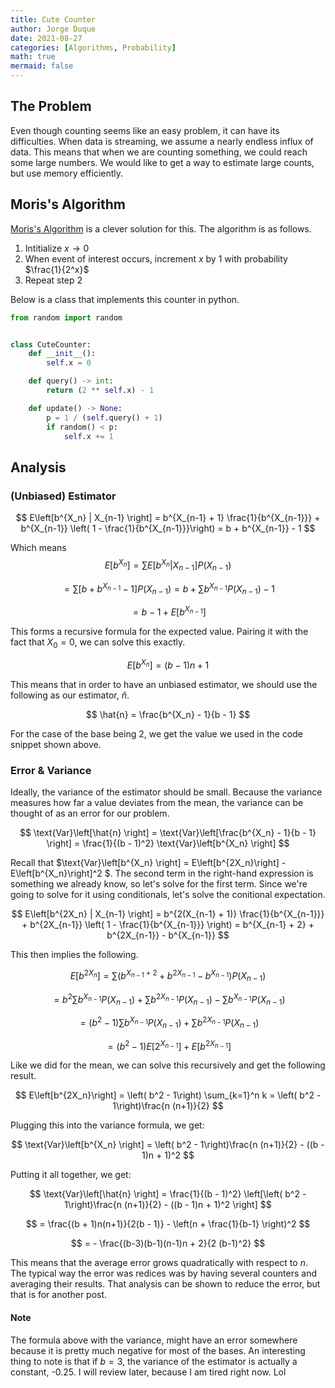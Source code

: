 ```yaml
---
title: Cute Counter
author: Jorge Duque
date: 2021-08-27
categories: [Algorithms, Probability]
math: true
mermaid: false
---
```



## The Problem
Even though counting seems like an easy problem, it can have its difficulties. When data is streaming, we assume a nearly endless influx of data. This means that when we are counting something, we could reach some large numbers. We would like to get a way to estimate large counts, but use memory efficiently.  

## Moris's Algorithm
[Moris's Algorithm](https://en.wikipedia.org/wiki/Approximate_counting_algorithm) is a clever solution for this. The algorithm is as follows.

1. Intitialize $x \to 0$
2. When event of interest occurs, increment $x$ by 1 with probability $\frac{1}{2^x}$
3. Repeat step 2

Below is a class that implements this counter in python.

```python
from random import random


class CuteCounter:
    def __init__():
        self.x = 0

    def query() -> int:
        return (2 ** self.x) - 1

    def update() -> None:
        p = 1 / (self.query() + 1)
        if random() < p:
            self.x += 1

```


## Analysis

### (Unbiased) Estimator

$$
E\left[b^{X_n} | X_{n-1} \right] = b^{X_{n-1} + 1} \frac{1}{b^{X_{n-1}}} + b^{X_{n-1}} \left( 1 - \frac{1}{b^{X_{n-1}}}\right) 
= b + b^{X_{n-1}} - 1
$$

Which means
$$
 E\left[b^{X_n}\right]
= \sum E\left[b^{X_n} | X_{n-1} \right] P(X_{n-1})
$$

$$
= \sum \left[ b + b^{X_{n-1}} - 1\right] P(X_{n-1})
= b + \sum b^{X_{n-1}}P(X_{n-1}) - 1
$$

$$
= b - 1 + E\left[ b^{X_{n-1}} \right]
$$

This forms a recursive formula for the expected value. Pairing it with the fact that $X_0 = 0$, we can solve this exactly. 

$$
E\left[b^{X_n}\right] 
= (b - 1)n + 1
$$

This means that in order to have an unbiased estimator, we should use the following as our estimator, $\hat{n}$.

$$ 
\hat{n} = \frac{b^{X_n} - 1}{b - 1}
$$

For the case of the base being 2, we get the value we used in the code snippet shown above.

### Error & Variance
Ideally, the variance of the estimator should be small. Because the variance measures how far a value deviates from the mean, the variance can be thought of as an error for our problem.

$$
\text{Var}\left[\hat{n} \right] = \text{Var}\left[\frac{b^{X_n} - 1}{b - 1} \right] = \frac{1}{(b - 1)^2}  \text{Var}\left[b^{X_n} \right]
$$

Recall that $\text{Var}\left[b^{X_n} \right] = E\left[b^{2X_n}\right] - E\left[b^{X_n}\right]^2 $. The second term in the right-hand expression is something we already know, so let's solve for the first term. Since we're going to solve for it using conditionals, let's solve the conitional expectation. 


$$
E\left[b^{2X_n} | X_{n-1} \right] 
= b^{2(X_{n-1} + 1)} \frac{1}{b^{X_{n-1}}} + b^{2X_{n-1}} \left( 1 - \frac{1}{b^{X_{n-1}}} \right) 
= b^{X_{n-1} + 2} + b^{2X_{n-1}} - b^{X_{n-1}}
$$

This then implies the following. 

$$
 E\left[b^{2X_n}\right]
= \sum \left( b^{X_{n-1} + 2} + b^{2X_{n-1}} - b^{X_{n-1}} \right) P(X_{n-1})
$$

$$
= b^2 \sum b^{X_{n-1}} P(X_{n-1}) + \sum b^{2X_{n-1}} P(X_{n-1}) - \sum b^{X_{n-1}} P(X_{n-1})
$$

$$
= \left(b^2 - 1 \right) \sum b^{X_{n-1}} P(X_{n-1}) + \sum b^{2X_{n-1}} P(X_{n-1}) 
$$

$$
= \left(b^2 - 1 \right) E\left[ 2^{X_{n-1}}\right] +  E\left[b^{2X_{n-1}}\right]
$$

Like we did for the mean, we can solve this recursively and get the following result.

$$
 E\left[b^{2X_n}\right] = \left( b^2 - 1\right) \sum_{k=1}^n k 
 = \left( b^2 - 1\right)\frac{n (n+1)}{2}
$$

Plugging this into the variance formula, we get:


$$
\text{Var}\left[b^{X_n} \right] 
= \left( b^2 - 1\right)\frac{n (n+1)}{2}  - ((b - 1)n + 1)^2 
$$

Putting it all together, we get:

$$
\text{Var}\left[\hat{n} \right] 
= \frac{1}{(b - 1)^2} \left[\left( b^2 - 1\right)\frac{n (n+1)}{2}  - ((b - 1)n + 1)^2 \right]
$$


$$
= \frac{(b + 1)n(n+1)}{2(b - 1)} - \left(n + \frac{1}{b-1}  \right)^2
$$

$$
= - \frac{(b-3)(b-1)(n-1)n + 2}{2 (b-1)^2}
$$

This means that the average error grows quadratically with respect to $n$. The typical way the error was redices was by having several counters and averaging their results. That analysis can be shown to reduce the error, but that is for another post.



#### Note
The formula above with the variance, might have an error somewhere because it is pretty much negative for most of the bases. An interesting thing to note is that if $b=3$, the variance of the estimator is actually a constant, -0.25. I will review later, because I am tired right now. Lol